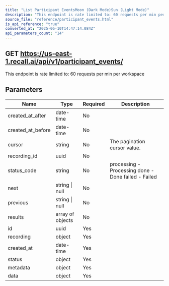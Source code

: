 ```yaml
---
title: "List Participant EventsMoon (Dark Mode)Sun (Light Mode)"
description: "This endpoint is rate limited to: 60 requests per min per workspace"
source_file: "reference/participant_events.html"
is_api_reference: "true"
converted_at: "2025-06-10T14:47:14.084Z"
api_parameters_count: "14"
---
```

## GET https://us-east-1.recall.ai/api/v1/participant_events/

This endpoint is rate limited to: 60 requests per min per workspace

## Parameters

| Name | Type | Required | Description |
| --- | --- | --- | --- |
| created_at_after | date-time | No |  |
| created_at_before | date-time | No |  |
| cursor | string | No | The pagination cursor value. |
| recording_id | uuid | No |  |
| status_code | string | No | processing - Processing done - Done failed - Failed |
| next | string \| null | No |  |
| previous | string \| null | No |  |
| results | array of objects | No |  |
| id | uuid | Yes |  |
| recording | object | Yes |  |
| created_at | date-time | Yes |  |
| status | object | Yes |  |
| metadata | object | Yes |  |
| data | object | Yes |  |
